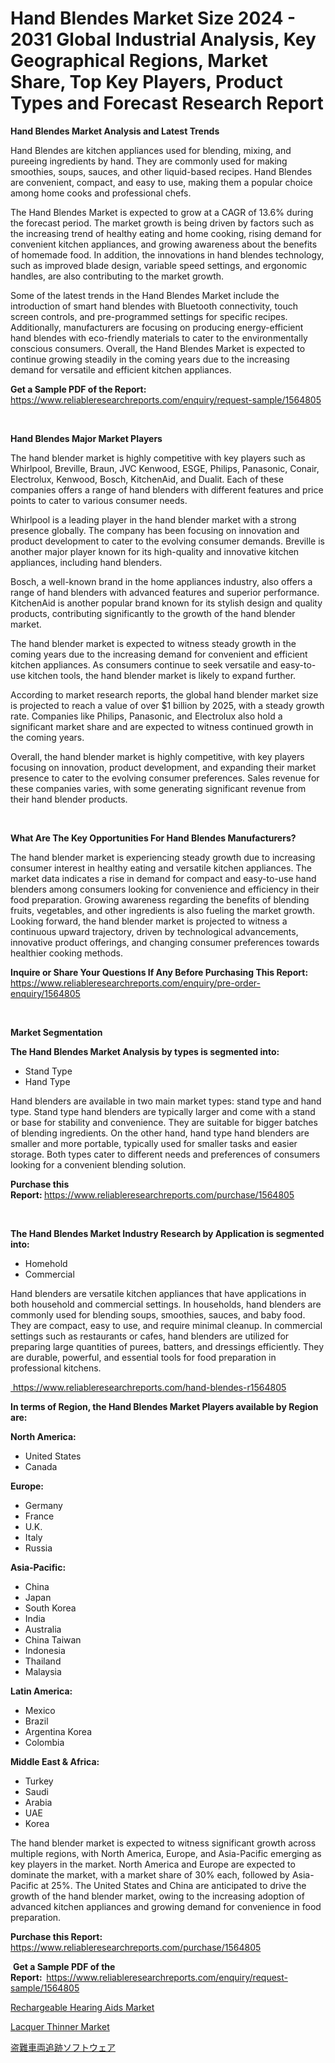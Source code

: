 <p><h1>Hand Blendes Market Size 2024 - 2031 Global Industrial Analysis, Key Geographical Regions, Market Share, Top Key Players, Product Types and Forecast Research Report</h1></p><p><strong>Hand Blendes Market Analysis and Latest Trends</strong></p>
<p><p>Hand Blendes are kitchen appliances used for blending, mixing, and pureeing ingredients by hand. They are commonly used for making smoothies, soups, sauces, and other liquid-based recipes. Hand Blendes are convenient, compact, and easy to use, making them a popular choice among home cooks and professional chefs.</p><p>The Hand Blendes Market is expected to grow at a CAGR of 13.6% during the forecast period. The market growth is being driven by factors such as the increasing trend of healthy eating and home cooking, rising demand for convenient kitchen appliances, and growing awareness about the benefits of homemade food. In addition, the innovations in hand blendes technology, such as improved blade design, variable speed settings, and ergonomic handles, are also contributing to the market growth.</p><p>Some of the latest trends in the Hand Blendes Market include the introduction of smart hand blendes with Bluetooth connectivity, touch screen controls, and pre-programmed settings for specific recipes. Additionally, manufacturers are focusing on producing energy-efficient hand blendes with eco-friendly materials to cater to the environmentally conscious consumers. Overall, the Hand Blendes Market is expected to continue growing steadily in the coming years due to the increasing demand for versatile and efficient kitchen appliances.</p></p>
<p><strong>Get a Sample PDF of the Report:&nbsp;</strong> <a href="https://www.reliableresearchreports.com/enquiry/request-sample/1564805">https://www.reliableresearchreports.com/enquiry/request-sample/1564805</a></p>
<p>&nbsp;</p>
<p><strong>Hand Blendes Major Market Players</strong></p>
<p><p>The hand blender market is highly competitive with key players such as Whirlpool, Breville, Braun, JVC Kenwood, ESGE, Philips, Panasonic, Conair, Electrolux, Kenwood, Bosch, KitchenAid, and Dualit. Each of these companies offers a range of hand blenders with different features and price points to cater to various consumer needs.</p><p>Whirlpool is a leading player in the hand blender market with a strong presence globally. The company has been focusing on innovation and product development to cater to the evolving consumer demands. Breville is another major player known for its high-quality and innovative kitchen appliances, including hand blenders.</p><p>Bosch, a well-known brand in the home appliances industry, also offers a range of hand blenders with advanced features and superior performance. KitchenAid is another popular brand known for its stylish design and quality products, contributing significantly to the growth of the hand blender market.</p><p>The hand blender market is expected to witness steady growth in the coming years due to the increasing demand for convenient and efficient kitchen appliances. As consumers continue to seek versatile and easy-to-use kitchen tools, the hand blender market is likely to expand further.</p><p>According to market research reports, the global hand blender market size is projected to reach a value of over $1 billion by 2025, with a steady growth rate. Companies like Philips, Panasonic, and Electrolux also hold a significant market share and are expected to witness continued growth in the coming years.</p><p>Overall, the hand blender market is highly competitive, with key players focusing on innovation, product development, and expanding their market presence to cater to the evolving consumer preferences. Sales revenue for these companies varies, with some generating significant revenue from their hand blender products.</p></p>
<p>&nbsp;</p>
<p><strong>What Are The Key Opportunities For Hand Blendes Manufacturers?</strong></p>
<p><p>The hand blender market is experiencing steady growth due to increasing consumer interest in healthy eating and versatile kitchen appliances. The market data indicates a rise in demand for compact and easy-to-use hand blenders among consumers looking for convenience and efficiency in their food preparation. Growing awareness regarding the benefits of blending fruits, vegetables, and other ingredients is also fueling the market growth. Looking forward, the hand blender market is projected to witness a continuous upward trajectory, driven by technological advancements, innovative product offerings, and changing consumer preferences towards healthier cooking methods.</p></p>
<p><strong>Inquire or Share Your Questions If Any Before Purchasing This Report:</strong> <a href="https://www.reliableresearchreports.com/enquiry/pre-order-enquiry/1564805">https://www.reliableresearchreports.com/enquiry/pre-order-enquiry/1564805</a></p>
<p>&nbsp;</p>
<p><strong>Market Segmentation</strong></p>
<p><strong>The Hand Blendes Market Analysis by types is segmented into:</strong></p>
<p><ul><li>Stand Type</li><li>Hand Type</li></ul></p>
<p><p>Hand blenders are available in two main market types: stand type and hand type. Stand type hand blenders are typically larger and come with a stand or base for stability and convenience. They are suitable for bigger batches of blending ingredients. On the other hand, hand type hand blenders are smaller and more portable, typically used for smaller tasks and easier storage. Both types cater to different needs and preferences of consumers looking for a convenient blending solution.</p></p>
<p><strong>Purchase this Report:&nbsp;</strong><a href="https://www.reliableresearchreports.com/purchase/1564805">https://www.reliableresearchreports.com/purchase/1564805</a></p>
<p>&nbsp;</p>
<p><strong>The Hand Blendes Market Industry Research by Application is segmented into:</strong></p>
<p><ul><li>Homehold</li><li>Commercial</li></ul></p>
<p><p>Hand blenders are versatile kitchen appliances that have applications in both household and commercial settings. In households, hand blenders are commonly used for blending soups, smoothies, sauces, and baby food. They are compact, easy to use, and require minimal cleanup. In commercial settings such as restaurants or cafes, hand blenders are utilized for preparing large quantities of purees, batters, and dressings efficiently. They are durable, powerful, and essential tools for food preparation in professional kitchens.</p></p>
<p><a href="https://www.reliableresearchreports.com/hand-blendes-r1564805">&nbsp;https://www.reliableresearchreports.com/hand-blendes-r1564805</a></p>
<p><strong>In terms of Region, the Hand Blendes Market Players available by Region are:</strong></p>
<p>
    <p> <strong> North America: </strong>
        <ul>
            <li>United States</li>
            <li>Canada</li>
        </ul>
        </p> 
    <p> <strong> Europe: </strong>
        <ul>
            <li>Germany</li>
            <li>France</li>
            <li>U.K.</li>
            <li>Italy</li>
            <li>Russia</li>
        </ul>
        </p> 
    <p> <strong> Asia-Pacific: </strong>
        <ul>
            <li>China</li>
            <li>Japan</li>
            <li>South Korea</li>
            <li>India</li>
            <li>Australia</li>
            <li>China Taiwan</li>
            <li>Indonesia</li>
            <li>Thailand</li>
            <li>Malaysia</li>
        </ul>
        </p> 
    <p> <strong> Latin America: </strong>
        <ul>
            <li>Mexico</li>
            <li>Brazil</li>
            <li>Argentina Korea</li>
            <li>Colombia</li>
        </ul>
        </p> 
    <p> <strong> Middle East & Africa: </strong>
        <ul>
            <li>Turkey</li>
            <li>Saudi</li>
            <li>Arabia</li>
            <li>UAE</li>
            <li>Korea</li>
        </ul>
    </p>
    </p>
<p><p>The hand blender market is expected to witness significant growth across multiple regions, with North America, Europe, and Asia-Pacific emerging as key players in the market. North America and Europe are expected to dominate the market, with a market share of 30% each, followed by Asia-Pacific at 25%. The United States and China are anticipated to drive the growth of the hand blender market, owing to the increasing adoption of advanced kitchen appliances and growing demand for convenience in food preparation.</p></p>
<p><strong>Purchase this Report: </strong><a href="https://www.reliableresearchreports.com/purchase/1564805">https://www.reliableresearchreports.com/purchase/1564805</a></p>
<p>&nbsp;<strong>Get a Sample PDF of the Report:&nbsp;&nbsp;</strong><a href="https://www.reliableresearchreports.com/enquiry/request-sample/1564805">https://www.reliableresearchreports.com/enquiry/request-sample/1564805</a></p>
<p><strong></strong></p>
<p><p><a href="https://medium.com/@shawnsmihv698/rechargeable-hearing-aids-market-analysis-and-sze-forecasted-for-period-from-2024-to-2031-8bf305f478e8">Rechargeable Hearing Aids Market</a></p><p><a href="https://issuu.com/reportprime-2/docs/lacquer-thinner-market-size-2030.pptx">Lacquer Thinner Market</a></p><p><a href="https://medium.com/@queenlitle19361/%E7%9B%97%E9%9B%A3%E8%BB%8A%E4%B8%A1%E8%BF%BD%E8%B7%A1%E3%82%BD%E3%83%95%E3%83%88%E3%82%A6%E3%82%A7%E3%82%A2%E3%81%AE%E5%B8%82%E5%A0%B4%E8%A6%8F%E6%A8%A1%E3%81%A8%E5%B8%82%E5%A0%B4%E5%8B%95%E5%90%91-%E5%AE%8C%E5%85%A8%E3%81%AA%E7%94%A3%E6%A5%AD%E6%A6%82%E8%A6%81-2024%E5%B9%B4%E3%81%8B%E3%82%892031%E5%B9%B4-e679a125ebc3">盗難車両追跡ソフトウェア</a></p></p>